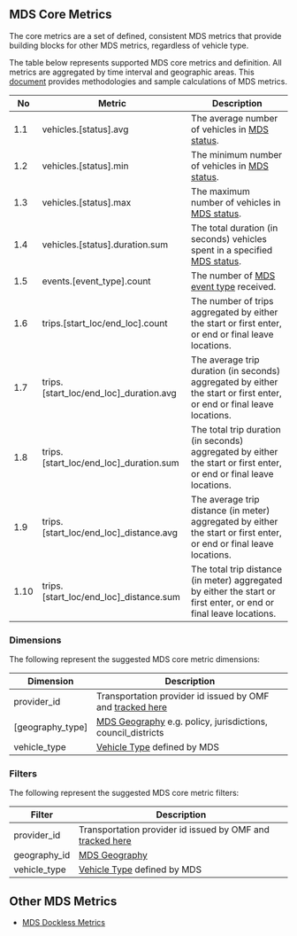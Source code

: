 ## MDS Core Metrics

The core metrics are a set of defined, consistent MDS metrics that provide building blocks for other MDS metrics, regardless of vehicle type. 

The table below represents supported MDS core metrics and definition. All metrics are aggregated by time interval and geographic areas. This [document](https://docs.google.com/document/d/1UNo7wAW6-Z6wcW7YLiX5fE9-tqOhkRUJ3M9OGWWEvxs/edit?usp=sharing) provides methodologies and sample calculations of MDS metrics. 


|No| Metric               | Description                                                                                                         |
|--| --| -- |
|1.1 | vehicles.[status].avg | The average number of vehicles in [MDS status](https://github.com/openmobilityfoundation/mobility-data-specification/tree/dev/agency#vehicle-events). |
|1.2 | vehicles.[status].min | The minimum number of vehicles in [MDS status](https://github.com/openmobilityfoundation/mobility-data-specification/tree/dev/agency#vehicle-events).   |
|1.3| vehicles.[status].max | The maximum number of vehicles in [MDS status](https://github.com/openmobilityfoundation/mobility-data-specification/tree/dev/agency#vehicle-events). |
|1.4| vehicles.[status].duration.sum | The total duration (in seconds) vehicles spent in a specified [MDS status](https://github.com/openmobilityfoundation/mobility-data-specification/tree/dev/agency#vehicle-events). |
|1.5| events.[event_type].count |The number of [MDS event type](https://github.com/openmobilityfoundation/mobility-data-specification/tree/dev/agency#vehicle-events) received.  |
|1.6| trips.[start_loc/end_loc].count|The number of trips aggregated by either the start or first enter, or end or final leave locations.|
|1.7| trips.[start_loc/end_loc]_duration.avg|The average trip duration (in seconds) aggregated by either the start or first enter, or end or final leave locations.|
|1.8| trips.[start_loc/end_loc]_duration.sum| The total trip duration (in seconds) aggregated by either the start or first enter, or end or final leave locations. |
|1.9| trips.[start_loc/end_loc]_distance.avg| The average trip distance (in meter) aggregated by either the start or first enter, or end or final leave locations. |
|1.10| trips.[start_loc/end_loc]_distance.sum|The total trip distance (in meter) aggregated by either the start or first enter, or end or final leave locations.|

### Dimensions

The following represent the suggested MDS core metric dimensions:

| Dimension    | Description |
| ------------ | -------------------------------------------------------------------------------------------------------------------------- |
| provider_id  | Transportation provider id issued by OMF and [tracked here](https://github.com/openmobilityfoundation/mobility-data-specification/blob/dev/providers.csv)                              |
| [geography_type]   | [MDS Geography](https://github.com/openmobilityfoundation/mobility-data-specification/blob/dev/policy/README.md#geographies) e.g. policy, jurisdictions, council_districts |
| vehicle_type | [Vehicle Type](https://github.com/openmobilityfoundation/mobility-data-specification/tree/dev/agency#vehicle-type) defined by MDS                                                  |

### Filters

The following represent the suggested MDS core metric filters:

| Filter       | Description                                                                                                                |
| ------------ | -------------------------------------------------------------------------------------------------------------------------- |
| provider_id  | Transportation provider id issued by OMF and [tracked here](https://github.com/openmobilityfoundation/mobility-data-specification/blob/dev/providers.csv)                              |
| geography_id    | [MDS Geography](https://github.com/openmobilityfoundation/mobility-data-specification/blob/dev/policy/README.md#geographies) |
| vehicle_type | [Vehicle Type](https://github.com/openmobilityfoundation/mobility-data-specification/tree/dev/agency#vehicle-type) defined by MDS                                                      |


## Other MDS Metrics

- [MDS Dockless Metrics](dockless_metrics.md)
